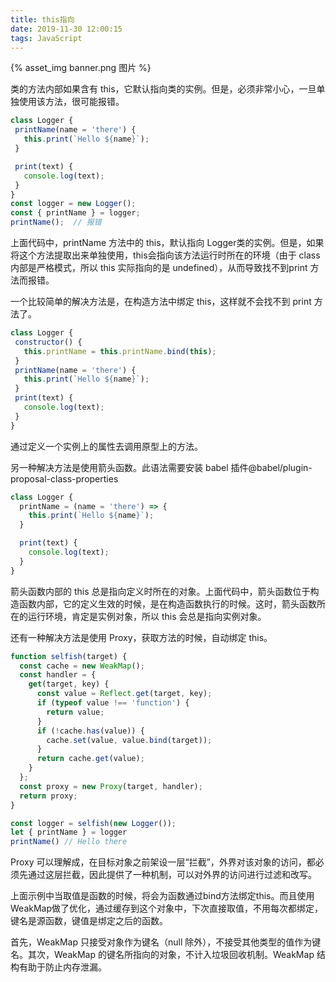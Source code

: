 ```yaml
---
title: this指向
date: 2019-11-30 12:00:15
tags: JavaScript
---
```

{% asset_img banner.png 图片 %}

类的方法内部如果含有 this，它默认指向类的实例。但是，必须非常小心，一旦单独使用该方法，很可能报错。

<!-- more -->

```js
class Logger {
 printName(name = 'there') {
   this.print(`Hello ${name}`);
 }

 print(text) {
   console.log(text);
 }
}
const logger = new Logger();
const { printName } = logger;
printName();  // 报错
```


上面代码中，printName 方法中的 this，默认指向 Logger类的实例。但是，如果将这个方法提取出来单独使用，this会指向该方法运行时所在的环境（由于 class 内部是严格模式，所以 this 实际指向的是 undefined），从而导致找不到print 方法而报错。



一个比较简单的解决方法是，在构造方法中绑定 this，这样就不会找不到 print 方法了。
```js
class Logger {
 constructor() {
   this.printName = this.printName.bind(this);
 }
 printName(name = 'there') {
   this.print(`Hello ${name}`);
 }
 print(text) {
   console.log(text);
 }
}
```

通过定义一个实例上的属性去调用原型上的方法。





另一种解决方法是使用箭头函数。此语法需要安装 babel 插件@babel/plugin-proposal-class-properties
```js
class Logger {
  printName = (name = 'there') => {
    this.print(`Hello ${name}`);
  }

  print(text) {
    console.log(text);
  }
}
```


箭头函数内部的 this 总是指向定义时所在的对象。上面代码中，箭头函数位于构造函数内部，它的定义生效的时候，是在构造函数执行的时候。这时，箭头函数所在的运行环境，肯定是实例对象，所以 this 会总是指向实例对象。



还有一种解决方法是使用 Proxy，获取方法的时候，自动绑定 this。
```js
function selfish(target) {
  const cache = new WeakMap();
  const handler = {
    get(target, key) {
      const value = Reflect.get(target, key);
      if (typeof value !== 'function') {
        return value;
      }
      if (!cache.has(value)) {
        cache.set(value, value.bind(target));
      }
      return cache.get(value);
    }
  };
  const proxy = new Proxy(target, handler);
  return proxy;
}

const logger = selfish(new Logger());
let { printName } = logger
printName() // Hello there
```


Proxy 可以理解成，在目标对象之前架设一层“拦截”，外界对该对象的访问，都必须先通过这层拦截，因此提供了一种机制，可以对外界的访问进行过滤和改写。



上面示例中当取值是函数的时候，将会为函数通过bind方法绑定this。而且使用WeakMap做了优化，通过缓存到这个对象中，下次直接取值，不用每次都绑定，键名是源函数，键值是绑定之后的函数。



首先，WeakMap 只接受对象作为键名（null 除外），不接受其他类型的值作为键名。其次，WeakMap 的键名所指向的对象，不计入垃圾回收机制。WeakMap 结构有助于防止内存泄漏。
